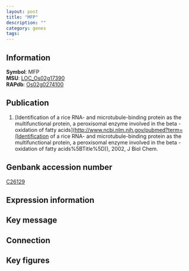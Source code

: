 ```yaml
---
layout: post
title: "MFP"
description: ""
category: genes
tags: 
---
```


## Information
__Symbol__: MFP  
__MSU__: [LOC_Os02g17390](http://rice.plantbiology.msu.edu/cgi-bin/ORF_infopage.cgi?orf=LOC_Os02g17390)  
__RAPdb__: [Os02g0274100](http://rapdb.dna.affrc.go.jp/viewer/gbrowse_details/irgsp1?name=Os02g0274100)  

## Publication
1. [Identification of a rice RNA- and microtubule-binding protein as the multifunctional protein, a peroxisomal enzyme involved in the beta -oxidation of fatty acids](http://www.ncbi.nlm.nih.gov/pubmed?term=(Identification of a rice RNA- and microtubule-binding protein as the multifunctional protein, a peroxisomal enzyme involved in the beta -oxidation of fatty acids%5BTitle%5D)), 2002, J Biol Chem.

## Genbank accession number
[C26129](http://www.ncbi.nlm.nih.gov/nuccore/C26129)

## Expression information

## Key message

## Connection

## Key figures


